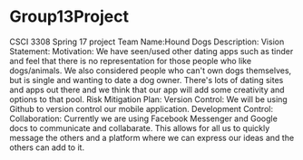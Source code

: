 # Group13Project
CSCI 3308 Spring 17 project
Team Name:Hound Dogs
Description:
Vision Statement:
Motivation: We have seen/used other dating apps such as tinder and feel that there is no representation for those people who like dogs/animals. We also considered people who can't own dogs themselves, but is single and wanting to date a dog owner. There's lots of dating sites and apps out there and we think that our app will add some creativity and options to that pool.
Risk Mitigation Plan:
Version Control: We will be using Github to version control our mobile application.
Development Control:
Collaboration: Currently we are using Facebook Messenger and Google docs to communicate and collabarate. This allows for all us to quickly message the others and a platform where we can express our ideas and the others can add to it.
